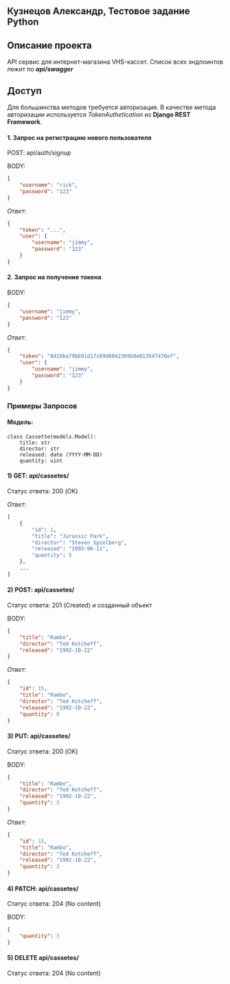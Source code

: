 ## Кузнецов Александр, Тестовое задание Python

## Описание проекта
API сервис для интернет-магазина VHS-кассет. Список всех эндпоинтов лежит по **_api/swagger_**


## Доступ

Для большинства методов требуется авторизация. В качестве метода авторизации используется _TokenAuthetication_ из **Django REST Framework**.

#### 1. Запрос на регистрацию нового пользователя

POST: api/auth/signup

BODY:
```json
{
    "username": "rick",
    "password": "123"
}
```

_Ответ_:
```json
{
    "token": "...",
    "user": {
        "username": "jimmy",
        "password": "123"
    }
}
```

#### 2. Запрос на получение токена

BODY:
```json
{
    "username": "jimmy",
    "password": "123"
}
```

_Ответ_:
```json
{
    "token": "0d10ba79b691d17c69d6042369b8e013547476ef",
    "user": {
        "username": "jimmy",
        "password": "123"
    }
}
```





### Примеры Запросов

#### Модель:
```
class Cassette(models.Model):
    title: str
    director: str
    released: date (YYYY-MM-DD)
    quantity: uint
```

#### 1) GET: api/cassetes/

Статус ответа: 200 (OK)

_Ответ_:

```python
[
    {
        "id": 1,
        "title": "Jurassic Park",
        "director": "Steven Spielberg",
        "released": "1993-06-11",
        "quantity": 5
    },
    ...
]
```


#### 2) POST: api/cassetes/

Статус ответа: 201 (Created) и созданный объект

BODY:
```json
{
    "title": "Rambo",
    "director": "Ted Kotcheff",
    "released": "1992-10-22"
}
```

_Ответ_:
```json
{
    "id": 15,
    "title": "Rambo",
    "director": "Ted Kotcheff",
    "released": "1992-10-22",
    "quantity": 0
}
```


#### 3) PUT: api/cassetes/<id>

Статус ответа: 200 (OK)

BODY:

```json
{
    "title": "Rambo",
    "director": "Ted Kotcheff",
    "released": "1992-10-22",
    "quantity": 3
}
```


_Ответ_:
```json
{
    "id": 15,
    "title": "Rambo",
    "director": "Ted Kotcheff",
    "released": "1992-10-22",
    "quantity": 3
}
```



#### 4) PATCH: api/cassetes/<id>

Статус ответа: 204 (No content)

BODY:
```json
{
    "quantity": 3
}
```



#### 5) DELETE api/cassetes/<id>

Статус ответа: 204 (No content)